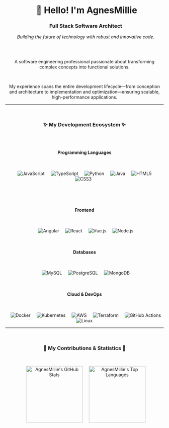 <h1 align="center">
  👋 Hello! I'm AgnesMillie
</h1>

<h3 align="center">
  Full Stack Software Architect
</h3>

<p align="center">
  <i>Building the future of technology with robust and innovative code.</i>
</p>

<br>

<div align="center">
  <p>A software engineering professional passionate about transforming complex concepts into functional solutions.</p>
  <p>My experience spans the entire development lifecycle—from conception and architecture to implementation and optimization—ensuring scalable, high-performance applications.</p>
</div>

---

<div align="center">
  <h3>✨ My Development Ecosystem ✨</h3>
  <br>
  
  <h4>Programming Languages</h4>
  <p>
    <img src="https://img.shields.io/badge/JavaScript-F7DF1E?style=for-the-badge&logo=javascript&logoColor=black" alt="JavaScript" />
    <img src="https://img.shields.io/badge/TypeScript-3178C6?style=for-the-badge&logo=typescript&logoColor=white" alt="TypeScript" />
    <img src="https://img.shields.io/badge/Python-3776AB?style=for-the-badge&logo=python&logoColor=white" alt="Python" />
    <img src="https://img.shields.io/badge/Java-007396?style=for-the-badge&logo=java&logoColor=white" alt="Java" />
    <img src="https://img.shields.io/badge/HTML5-E34F26?style=for-the-badge&logo=html5&logoColor=white" alt="HTML5" />
    <img src="https://img.shields.io/badge/CSS3-1572B6?style=for-the-badge&logo=css3&logoColor=white" alt="CSS3" />
  </p>

  <br>

  <h4>Frontend</h4>
  <p>
    <img src="https://img.shields.io/badge/Angular-DD0031?style=for-the-badge&logo=angular&logoColor=white" alt="Angular" />
    <img src="https://img.shields.io/badge/React-61DAFB?style=for-the-badge&logo=react&logoColor=black" alt="React" />
    <img src="https://img.shields.io/badge/Vue.js-4FC08D?style=for-the-badge&logo=vue.js&logoColor=white" alt="Vue.js" />
    <img src="https://img.shields.io/badge/Node.js-339933?style=for-the-badge&logo=node.js&logoColor=white" alt="Node.js" />
  </p>
  
  <h4>Databases</h4>
  <p>
    <img src="https://img.shields.io/badge/MySQL-4479A1?style=for-the-badge&logo=mysql&logoColor=white" alt="MySQL" />
    <img src="https://img.shields.io/badge/PostgreSQL-316192?style=for-the-badge&logo=postgresql&logoColor=white" alt="PostgreSQL" />
    <img src="https://img.shields.io/badge/MongoDB-47A248?style=for-the-badge&logo=mongodb&logoColor=white" alt="MongoDB" />
  </p>

  <h4>Cloud & DevOps</h4>
  <p>
    <img src="https://img.shields.io/badge/Docker-2496ED?style=for-the-badge&logo=docker&logoColor=white" alt="Docker" />
    <img src="https://img.shields.io/badge/Kubernetes-326CE5?style=for-the-badge&logo=kubernetes&logoColor=white" alt="Kubernetes" />
    <img src="https://img.shields.io/badge/AWS-232F3E?style=for-the-badge&logo=amazon-aws&logoColor=white" alt="AWS" />
    <img src="https://img.shields.io/badge/Terraform-7B42BC?style=for-the-badge&logo=terraform&logoColor=white" alt="Terraform" />
    <img src="https://img.shields.io/badge/GitHub_Actions-222222?style=for-the-badge&logo=github-actions&logoColor=white" alt="GitHub Actions" />
    <img src="https://img.shields.io/badge/Linux-FCC624?style=for-the-badge&logo=linux&logoColor=black" alt="Linux" />
  </p>
</div>

---

<div align="center">
  <h3>🚀 My Contributions & Statistics 🚀</h3>
 
  <p align="center">
    <img height="180em" src="https://github-readme-stats.vercel.app/api?username=AgnesMillie&show_icons=true&theme=tokyonight&include_all_commits=true&count_private=true&hide_border=true&card_width=320" alt="AgnesMillie's GitHub Stats" />
    <img height="180em" src="https://github-readme-stats.vercel.app/api/top-langs/?username=AgnesMillie&layout=compact&langs_count=7&theme=tokyonight&hide_border=true&card_width=320" alt="AgnesMillie's Top Languages" />
  </p>
</div>
